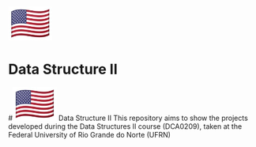 <div sytle={"display: flex; align-items: center;"}>
   <img src="https://github.com/marianabritoazevedo/data-structure-ii/blob/main/bandeira-eua-git.png"/>  
   <h1> Data Structure II </h1>
</div>

#![Bandeira-Eua](https://github.com/marianabritoazevedo/data-structure-ii/blob/main/bandeira-eua-git.png) Data Structure II
This repository aims to show the projects developed during the Data Structures II course (DCA0209), taken at the Federal University of Rio Grande do Norte (UFRN)
